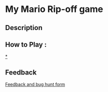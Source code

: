 # My Mario Rip-off game

## Description

## How to Play :
[*](my_game.exe)
## Feedback
[Feedback and bug hunt form](https://docs.google.com/forms/d/e/1FAIpQLSfvp7en3Q_nsFdzM3AUJ_XRLosnTAmm9-0qyTCPOtg-bl8B3Q/viewform?usp=sf_link)
